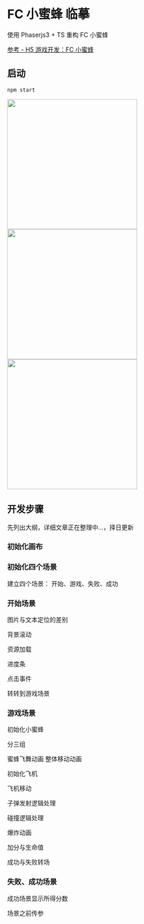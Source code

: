 # FC 小蜜蜂 临摹

使用 Phaserjs3 + TS 重构 FC 小蜜蜂

[参考 - H5 游戏开发：FC 小蜜蜂](https://aotu.io/notes/2018/01/28/galaxian/)

## 启动

```
npm start
```

<img src="https://s2.ax1x.com/2020/01/13/lHct0S.md.png" width="300"/> <img src="https://s2.ax1x.com/2020/01/13/lHcGOf.md.png" width="300"/> <img src="https://s2.ax1x.com/2020/01/13/lHcYm8.md.png" width="300"/>

## 开发步骤

先列出大纲，详细文章正在整理中...，择日更新

### 初始化画布

### 初始化四个场景

建立四个场景： 开始、游戏、失败、成功

### 开始场景

图片与文本定位的差别

背景滚动

资源加载

进度条

点击事件

转转到游戏场景

### 游戏场景

初始化小蜜蜂

分三组

蜜蜂飞舞动画
整体移动动画

初始化飞机

飞机移动

子弹发射逻辑处理

碰撞逻辑处理

爆炸动画

加分与生命值

成功与失败转场

### 失败、成功场景

成功场景显示所得分数

场景之前传参
